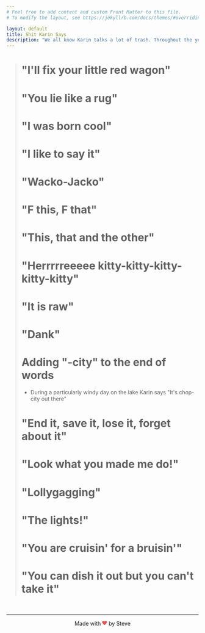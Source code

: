 ```yaml
---
# Feel free to add content and custom Front Matter to this file.
# To modify the layout, see https://jekyllrb.com/docs/themes/#overriding-theme-defaults

layout: default
title: Shit Karin Says
description: "We all know Karin talks a lot of trash. Throughout the years she has had some real zingers. Let's try to catalog them here, at shitkarinsays.com"
---
```

> # "I'll fix your little red wagon"
>
> # "You lie like a rug"
>
> # "I was born cool"
>
> # "I like to say it"
>
> # "Wacko-Jacko"
>
> # "F this, F that"
>
> # "This, that and the other"
>
> # "Herrrrreeeee kitty-kitty-kitty-kitty-kitty"
>
> # "It is raw"
>
> # "Dank"
>
> # Adding "-city" to the end of words
>
> - During a particularly windy day on the lake Karin says "It's chop-city out there"
>
> # "End it, save it, lose it, forget about it"
>
> # "Look what you made me do!"
>
> # "Lollygagging"
>
> # "The lights!"
>
> # "You are cruisin' for a bruisin'"
>
> # "You can dish it out but you can't take it"
<br>
<hr>
<p style="text-align: center;">Made with <svg viewBox="0 0 1792 1792" preserveAspectRatio="xMidYMid meet" xmlns="http://www.w3.org/2000/svg" style="height: 0.8rem;"><path d="M896 1664q-26 0-44-18l-624-602q-10-8-27.5-26T145 952.5 77 855 23.5 734 0 596q0-220 127-344t351-124q62 0 126.5 21.5t120 58T820 276t76 68q36-36 76-68t95.5-68.5 120-58T1314 128q224 0 351 124t127 344q0 221-229 450l-623 600q-18 18-44 18z" fill="#e25555"></path></svg> by Steve</p>

